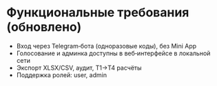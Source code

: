 # Функциональные требования (обновлено)

- Вход через Telegram‑бота (одноразовые коды), без Mini App
- Голосование и админка доступны в веб‑интерфейсе в локальной сети
- Экспорт XLSX/CSV, аудит, T1→T4 расчёты
- Поддержка ролей: user, admin
